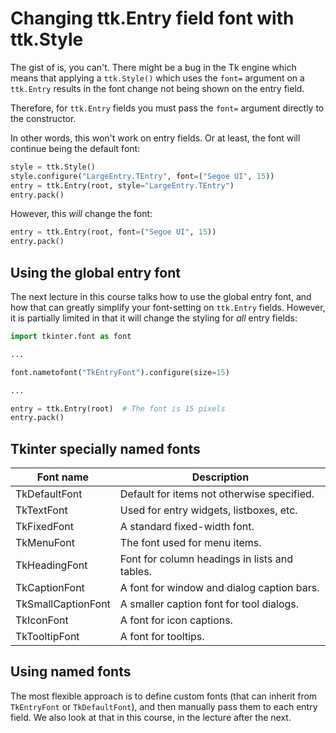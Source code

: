 # Changing ttk.Entry field font with ttk.Style

The gist of is, you can't. There might be a bug in the Tk engine which means that applying a `ttk.Style()` which uses the `font=` argument on a `ttk.Entry` results in the font change not being shown on the entry field.

Therefore, for `ttk.Entry` fields you must pass the `font=` argument directly to the constructor.

In other words, this won't work on entry fields. Or at least, the font will continue being the default font:

```python
style = ttk.Style()
style.configure("LargeEntry.TEntry", font=("Segoe UI", 15))
entry = ttk.Entry(root, style="LargeEntry.TEntry")
entry.pack()
```

However, this _will_ change the font:

```python
entry = ttk.Entry(root, font=("Segoe UI", 15))
entry.pack()
```

## Using the global entry font

The next lecture in this course talks how to use the global entry font, and how that can greatly simplify your font-setting on `ttk.Entry` fields. However, it is partially limited in that it will change the styling for _all_ entry fields:

```python
import tkinter.font as font

...

font.nametofont("TkEntryFont").configure(size=15)

...

entry = ttk.Entry(root)  # The font is 15 pixels
entry.pack()
```

## Tkinter specially named fonts

Font name          | Description
-------------------|----------------------------------------------
TkDefaultFont      | Default for items not otherwise specified.
TkTextFont         | Used for entry widgets, listboxes, etc.
TkFixedFont        | A standard fixed-width font.
TkMenuFont         | The font used for menu items.
TkHeadingFont      | Font for column headings in lists and tables.
TkCaptionFont      | A font for window and dialog caption bars.
TkSmallCaptionFont | A smaller caption font for tool dialogs.
TkIconFont         | A font for icon captions.
TkTooltipFont      | A font for tooltips.

## Using named fonts

The most flexible approach is to define custom fonts (that can inherit from `TkEntryFont` or `TkDefaultFont`), and then manually pass them to each entry field. We also look at that in this course, in the lecture after the next.
